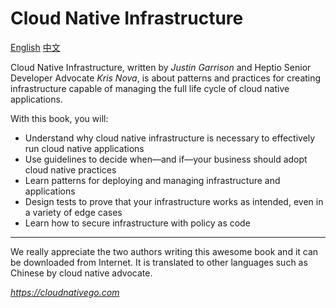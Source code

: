 # Cloud Native Infrastructure

[English](en/SUMMARY.md)	[中文](cn/SUMMARY.md)

Cloud Native Infrastructure, written by *Justin Garrison* and Heptio Senior Developer Advocate *Kris Nova*, is about patterns and practices for creating infrastructure capable of managing the full life cycle of cloud native applications.

With this book, you will:

- Understand why cloud native infrastructure is necessary to effectively run cloud native applications
- Use guidelines to decide when—and if—your business should adopt cloud native practices
- Learn patterns for deploying and managing infrastructure and applications
- Design tests to prove that your infrastructure works as intended, even in a variety of edge cases
- Learn how to secure infrastructure with policy as code

---

We really appreciate the two authors writing this awesome book and it can be downloaded from Internet. It is translated to other languages such as Chinese by cloud native advocate.

*https://cloudnativego.com*